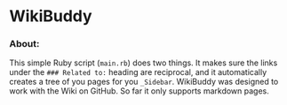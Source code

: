 WikiBuddy
=========

### About:

This simple Ruby script (`main.rb`) does two things. It makes sure the links under the `### Related to:` heading
are reciprocal, and it automatically creates a tree of you pages for you `_Sidebar`. WikiBuddy was designed to work
with the Wiki on GitHub. So far it only supports markdown pages.


